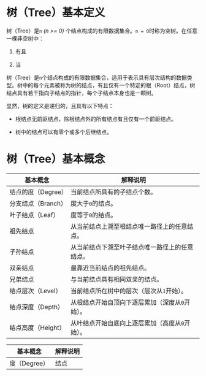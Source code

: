 # 树（Tree）基本定义

树（Tree）是`n` *(n >= 0)* 个结点构成的有限数据集合。`n = 0`时称为空树。在任意一棵非空树中：

1. 有且

2. 当

树（Tree）是`n`个结点构成的有限数据集合，适用于表示具有层次结构的数据类型。树中的每个元素被称为树的结点，有且仅有一个特定的根（Root）结点，树结点具有若干指向子结点的指针，每个子结点本身也是一颗树。

显然，树的定义是递归的，且具有以下特点：

- 根结点无前驱结点，除根结点外的所有结点有且仅有一个前驱结点。

- 树中的结点可以有零个或多个后继结点。

# 树（Tree）基本概念


| 基本概念 | 解释说明 |
| -------- | -------- |
| 结点的度（Degree） | 当前结点所具有的子结点个数。 |
| 分支结点（Branch） | 度大于`0`的结点。 |
| 叶子结点（Leaf）   | 度等于`0`的结点。 |
| 祖先结点 | 从当前结点上溯至根结点唯一路径上的任意结点。 |
| 子孙结点 | 从当前结点下溯至叶子结点唯一路径上的任意结点。 |
| 双亲结点 | 最靠近当前结点的祖先结点。 |
| 兄弟结点 | 与当前结点具有相同双亲的结点。 |
| 结点层次（Level）  | 当前结点所在树中的层次（层次从`1`开始）。 |
| 结点深度（Depth）  | 从根结点开始自顶向下逐层累加（深度从`0`开始）。 |
| 结点高度（Height） | 从叶结点开始自底向上逐层累加（高度从`0`开始）。 |







| 基本概念 | 解释说明 |
| -------- | -------- |
| 度（Degree） | 结点






<!-- EOF -->
